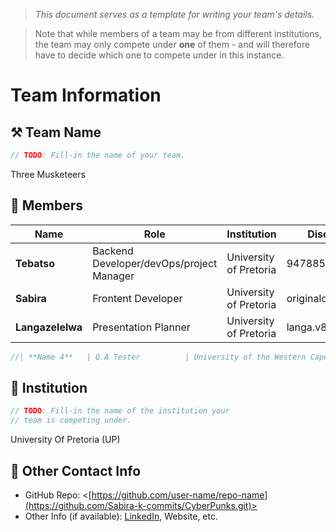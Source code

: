 > *This document serves as a template for writing your team's details.*

> Note that while members of a team may be from different institutions, the team may only compete under **one** of them - and will therefore have to decide which one to compete under in this instance.

# Team Information

## ⚒️ Team Name
``` c
// TODO: Fill-in the name of your team.
```
Three Musketeers

## 👥 Members
| Name     | Role                | Institution           | Discord Handle | Email |
|----------|---------------------|-----------------------| -------------------|-------------|
| **Tebatso**   | Backend Developer/devOps/project Manager   | University of Pretoria|947885182336266250| <tebatsomahlathini@gmail.com> |
| **Sabira**   | Frontent Developer  | University of Pretoria | originalcatlady16 | <sabira.k200416@gmail.com> |
| **Langazelelwa**   | Presentation Planner     | University of Pretoria | langa.v8282 | <langavaks@gmail.com> |
``` c
//| **Name 4**   | Q.A Tester          | University of the Western Cape | name4 | <email4@gmail.com> |
```


## 🏫 Institution
``` c
// TODO: Fill-in the name of the institution your
// team is competing under.
```
University Of Pretoria (UP)

## 📧 Other Contact Info
- GitHub Repo: <[https://github.com/user-name/repo-name](https://github.com/Sabira-k-commits/CyberPunks.git)>
- Other Info (if available): [LinkedIn](https://www.linkedin.com/in/sabira-karie-666365378/), Website, etc.
